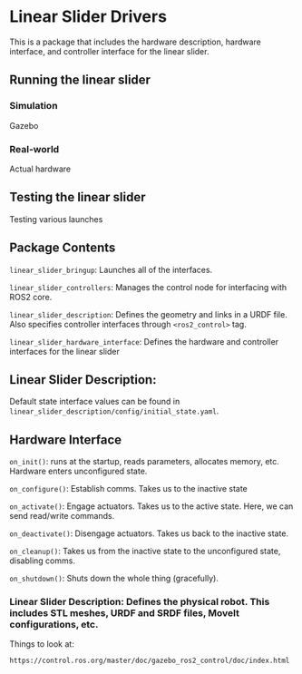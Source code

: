 # Linear Slider Drivers

This is a package that includes the hardware description, hardware interface, and controller interface for the linear slider.

## Running the linear slider

### Simulation

Gazebo

### Real-world

Actual hardware

## Testing the linear slider

Testing various launches

<!--  -->
<!--  -->

## Package Contents

`linear_slider_bringup`: Launches all of the interfaces.

`linear_slider_controllers`: Manages the control node for interfacing with ROS2 core.

`linear_slider_description`: Defines the geometry and links in a URDF file. Also specifies controller interfaces through `<ros2_control>` tag.

`linear_slider_hardware_interface`: Defines the hardware and controller interfaces for the linear slider

## Linear Slider Description:

Default state interface values can be found in `linear_slider_description/config/initial_state.yaml`.

## Hardware Interface

`on_init()`: runs at the startup, reads parameters, allocates memory, etc. Hardware enters unconfigured state.

`on_configure()`: Establish comms. Takes us to the inactive state

`on_activate()`: Engage actuators. Takes us to the active state. Here, we can send read/write commands.

`on_deactivate()`: Disengage actuators. Takes us back to the inactive state.

`on_cleanup()`: Takes us from the inactive state to the unconfigured state, disabling comms.

`on_shutdown()`: Shuts down the whole thing (gracefully).

### Linear Slider Description: Defines the physical robot. This includes STL meshes, URDF and SRDF files, MoveIt configurations, etc.

Things to look at:

```
https://control.ros.org/master/doc/gazebo_ros2_control/doc/index.html
```